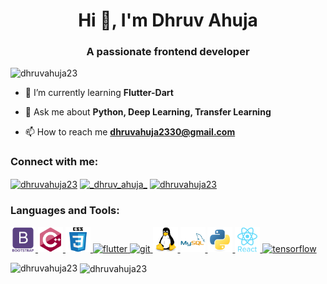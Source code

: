 <h1 align="center">Hi 👋, I'm Dhruv Ahuja</h1>
<h3 align="center">A passionate frontend developer</h3>

<p align="left"> <img src="https://komarev.com/ghpvc/?username=dhruvahuja23&label=Profile%20views&color=0e75b6&style=flat" alt="dhruvahuja23" /> </p>

- 🌱 I’m currently learning **Flutter-Dart**

- 💬 Ask me about **Python, Deep Learning, Transfer Learning**

- 📫 How to reach me **dhruvahuja2330@gmail.com**

<h3 align="left">Connect with me:</h3>
<p align="left">
<a href="https://twitter.com/dhruvahuja23" target="blank"><img align="center" src="https://raw.githubusercontent.com/rahuldkjain/github-profile-readme-generator/master/src/images/icons/Social/twitter.svg" alt="dhruvahuja23" height="30" width="40" /></a>
<a href="https://instagram.com/_dhruv_ahuja_" target="blank"><img align="center" src="https://raw.githubusercontent.com/rahuldkjain/github-profile-readme-generator/master/src/images/icons/Social/instagram.svg" alt="_dhruv_ahuja_" height="30" width="40" /></a>
<a href="https://www.codechef.com/users/dhruvahuja23" target="blank"><img align="center" src="https://cdn.jsdelivr.net/npm/simple-icons@3.1.0/icons/codechef.svg" alt="dhruvahuja23" height="30" width="40" /></a>
</p>

<h3 align="left">Languages and Tools:</h3>
<p align="left"> <a href="https://getbootstrap.com" target="_blank"> <img src="https://raw.githubusercontent.com/devicons/devicon/master/icons/bootstrap/bootstrap-plain-wordmark.svg" alt="bootstrap" width="40" height="40"/> </a> <a href="https://www.w3schools.com/cpp/" target="_blank"> <img src="https://raw.githubusercontent.com/devicons/devicon/master/icons/cplusplus/cplusplus-original.svg" alt="cplusplus" width="40" height="40"/> </a> <a href="https://www.w3schools.com/css/" target="_blank"> <img src="https://raw.githubusercontent.com/devicons/devicon/master/icons/css3/css3-original-wordmark.svg" alt="css3" width="40" height="40"/> </a> <a href="https://flutter.dev" target="_blank"> <img src="https://www.vectorlogo.zone/logos/flutterio/flutterio-icon.svg" alt="flutter" width="40" height="40"/> </a> <a href="https://git-scm.com/" target="_blank"> <img src="https://www.vectorlogo.zone/logos/git-scm/git-scm-icon.svg" alt="git" width="40" height="40"/> </a> <a href="https://www.linux.org/" target="_blank"> <img src="https://raw.githubusercontent.com/devicons/devicon/master/icons/linux/linux-original.svg" alt="linux" width="40" height="40"/> </a> <a href="https://www.mysql.com/" target="_blank"> <img src="https://raw.githubusercontent.com/devicons/devicon/master/icons/mysql/mysql-original-wordmark.svg" alt="mysql" width="40" height="40"/> </a> <a href="https://www.python.org" target="_blank"> <img src="https://raw.githubusercontent.com/devicons/devicon/master/icons/python/python-original.svg" alt="python" width="40" height="40"/> </a> <a href="https://reactjs.org/" target="_blank"> <img src="https://raw.githubusercontent.com/devicons/devicon/master/icons/react/react-original-wordmark.svg" alt="react" width="40" height="40"/> </a> <a href="https://www.tensorflow.org" target="_blank"> <img src="https://www.vectorlogo.zone/logos/tensorflow/tensorflow-icon.svg" alt="tensorflow" width="40" height="40"/> </a> </p>

<p><img align="left" src="https://github-readme-stats.vercel.app/api/top-langs?username=dhruvahuja23&show_icons=true&locale=en&layout=compact" alt="dhruvahuja23" /></p>

<p>&nbsp;<img align="center" src="https://github-readme-stats.vercel.app/api?username=dhruvahuja23&show_icons=true&locale=en" alt="dhruvahuja23" /></p>
